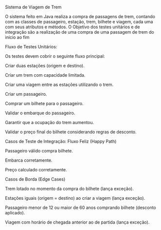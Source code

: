 Sistema de Viagem de Trem 

O sistema feito em Java realiza a compra de passagens de trem, contando com as classes de passageiro, estação, trem, bilhete e viagem, cada uma com seus atributos e métodos.
O Objetivo dos testes unitários e de integração são a realização de uma compra de uma passagem de trem do início ao fim

Fluxo de Testes Unitários:

Os testes devem cobrir o seguinte fluxo principal:

Criar duas estações (origem e destino).

Criar um trem com capacidade limitada.

Criar uma viagem entre as estações utilizando o trem.

Criar um passageiro.

Comprar um bilhete para o passageiro.

Validar o embarque do passageiro.

Garantir que a ocupação do trem aumentou.

Validar o preço final do bilhete considerando regras de desconto.

Casos de Teste de Integração:
Fluxo Feliz (Happy Path)

Passageiro válido compra bilhete.

Embarca corretamente.

Preço calculado corretamente.

Casos de Borda (Edge Cases)

Trem lotado no momento da compra do bilhete (lança exceção).

Estações iguais (origem = destino) ao criar a viagem (lança exceção).

Passageiro menor de 12 ou maior de 60 anos comprando bilhete (desconto aplicado).

Viagem com horário de chegada anterior ao de partida (lança exceção).
